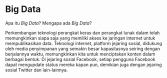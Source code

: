 # Big Data

Apa itu _Big Data_? Mengapa ada _Big Data_?

Perkembangan teknologi perangkat keras dan perangkat lunak dalam telah memungkinkan siapa saja yang memiliki akses ke jaringan internet untuk mempublikasikan data. Teknologi internet, platform jejaring sosial, didukung oleh media penyimpanan yang semakin besar kapasitasnya seiring dengan berjalannya waktu, memungkinkan kita untuk menciptakan konten dalam berbagai bentuk. Di jejaring sosial Facebook, setiap pengguna Facebook dapat mengupdate status mereka kapan pun, demikian juga dengan jejaring sosial Twitter dan lain-lainnya.



